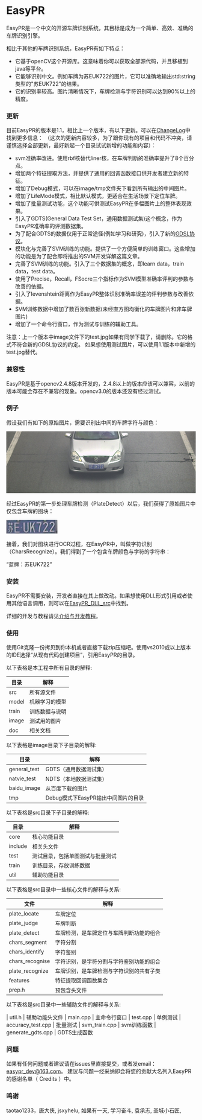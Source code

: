 EasyPR
======

EasyPR是一个中文的开源车牌识别系统，其目标是成为一个简单、高效、准确的车牌识别引擎。

相比于其他的车牌识别系统，EasyPR有如下特点：

* 它基于openCV这个开源库。这意味着你可以获取全部源代码，并且移植到java等平台。
* 它能够识别中文。例如车牌为苏EUK722的图片，它可以准确地输出std:string类型的"苏EUK722"的结果。
* 它的识别率较高。图片清晰情况下，车牌检测与字符识别可以达到90%以上的精度。

### 更新

目前EasyPR的版本是1.1，相比上一个版本，有以下更新。可以在[ChangeLog](doc/ChangeLog.md)中找到更多信息：
（这次的更新内容较多，为了跟你现有的项目和代码不冲突，请谨慎选择全部更新，最好新起一个目录试试新增的功能和内容）：

* svm准确率改进。使用rbf核替代liner核，在车牌判断的准确率提升了8个百分点。
* 增加两个特征提取方法，并提供了通用的回调函数接口供开发者建立新的特征。
* 增加了Debug模式，可以在image/tmp文件夹下看到所有输出的中间图片。
* 增加了LifeMode模式，相比默认模式，更适合在生活场景下定位车牌。
* 增加了批量测试功能，这个功能可供测试EasyPR在多幅图片上的整体表现效果。
* 引入了GDTS(General Data Test Set，通用数据测试集)这个概念，作为EasyPR准确率的评测数据集。
* 为了配合GDTS的数据仅用于正常途径(例如学习和研究)，引入了新的[GDSL协议](images/GDSL.txt)。
* 模块化与完善了SVM训练的功能。提供了一个方便简单的训练窗口。这些增加的功能是为了配合即将推出的SVM开发详解这篇文章。
* 完善了SVM训练的功能。引入了三个数据集的概念，即learn data，train data，test data。
* 使用了Precise，Recall，FSocre三个指标作为SVM模型准确率评判的参数与改善的依据。
* 引入了levenshtein距离作为EasyPR整体识别准确率误差的评判参数与改善依据。
* SVM训练数据中增加了数百张新数据(未经直方图均衡化的车牌图片和非车牌图片)
* 增加了一个命令行窗口，作为测试与训练的辅助工具。

注意：上一个版本中image文件下的test.jpg如果有同学下载了，请删除。它的格式不符合新的GDSL协议的约定。
如果想使用测试图片，可以使用1.1版本中新增的test.jpg替代。

### 兼容性

EasyPR是基于opencv2.4.8版本开发的，2.4.8以上的版本应该可以兼容，以前的版本可能会存在不兼容的现象。opencv3.0的版本还没有经过测试。

### 例子

假设我们有如下的原始图片，需要识别出中间的车牌字符与颜色：

![EasyPR 原始图片](doc/res/plate_locate.jpg)

经过EasyPR的第一步处理车牌检测（PlateDetect）以后，我们获得了原始图片中仅包含车牌的图块：

![EasyPR 车牌](doc/res/blue_plate.jpg)

接着，我们对图块进行OCR过程，在EasyPR中，叫做字符识别（CharsRecognize）。我们得到了一个包含车牌颜色与字符的字符串：

“蓝牌：苏EUK722”


### 安装

EasyPR不需要安装，开发者直接在其上做改动。如果想使用DLL形式引用或者使用其他语言调用，则可以在[EasyPR_DLL_src](https://github.com/liuruoze/EasyPR_Dll_src)中找到。

详细的开发与教程请见[介绍与开发教程](http://www.cnblogs.com/subconscious/p/3979988.html)。

### 使用

使用Git克隆一份拷贝到你本机或者直接下载zip压缩吧。使用vs2010或以上版本的IDE选择“从现有代码创建项目”，引用EasyPR的目录。

以下表格是本工程中所有目录的解释:

|目录 | 解释
|------|----------
| src |  所有源文件
| model | 机器学习的模型
| train | 训练数据与说明
| image | 测试用的图片
| doc | 相关文档

以下表格是image目录下子目录的解释:

|目录 | 解释
|------|----------
| general_test | GDTS（通用数据测试集）
| natvie_test | NDTS（本地数据测试集）
| baidu_image | 从百度下载的图片
| tmp | Debug模式下EasyPR输出中间图片的目录

以下表格是src目录下子目录的解释:

|目录 | 解释
|------|----------
| core |  核心功能目录
| include | 相关头文件
| test | 测试目录，包括单图测试与批量测试
| train | 训练目录，存放训练数据
| util | 辅助功能目录

以下表格是src目录中一些核心文件的解释与关系:

|文件 | 解释
|------|----------
| plate_locate |  车牌定位
| plate_judge | 车牌判断
| plate_detect | 车牌检测，是车牌定位与车牌判断功能的组合
| chars_segment | 字符分割
| chars_identify | 字符鉴别
| chars_recognise | 字符识别，是字符分割与字符鉴别功能的组合
| plate_recognize | 车牌识别，是车牌检测与字符识别的共有子类
| features | 特征提取回调函数集合
| prep.h | 预包含头文件

以下表格是src目录中一些辅助文件的解释与关系:

| util.h | 辅助功能头文件
| main.cpp | 主命令行窗口
| test.cpp | 单例测试
| accuracy_test.cpp | 批量测试
| svm_train.cpp | svm训练函数
| generate_gdts.cpp | GDTS生成函数

### 问题

如果有任何问题或者建议请在issues里直接提交，或者发email：easypr_dev@163.com。
建议与问题一经采纳即会将您的贡献大名列入EasyPR的感谢名单（ Credits ）中。

### 鸣谢

taotao1233，唐大侠, jsxyhelu, 如果有一天, 学习奋斗, 袁承志, 圣城小石匠,





